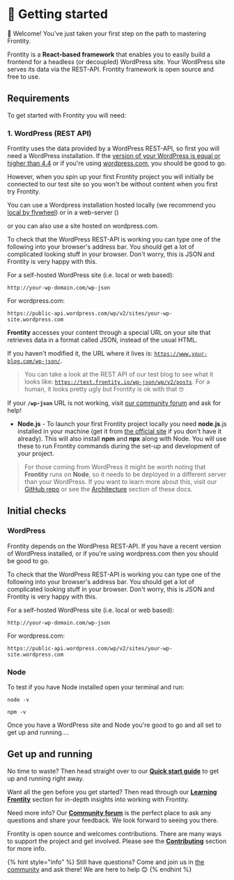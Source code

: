 # 🚀 Getting started

👋 Welcome! You've just taken your first step on the path to mastering Frontity.

Frontity is a **React-based framework** that enables you to easily build a frontend for a headless (or decoupled) WordPress site. Your WordPress site serves its data via the REST-API. Frontity framework is open source and free to use.

## Requirements

To get started with Frontity you will need:

### 1. WordPress (REST API)

Frontity uses the data provided by a WordPress REST-API, so first you will need a WordPress installation. If the [version of your WordPress is equal or higher than 4.4](https://wordpress.org/support/wordpress-version/version-4-4/#for-developers) or if you're using [wordpress.com](https://wordpress.com/), you should be good to go.

However, when you spin up your first Frontity project you will initially be connected to our test site so you won't be without content when you first try Frontity.

You can use a Wordpress installation hosted locally (we recommend you [local by flywheel](https://localwp.com/)) or in a web-server ()




 or you can also use a site hosted on wordpress.com.




To check that the WordPress REST-API is working you can type one of the following into your browser's address bar. You should get a lot of complicated looking stuff in your browser. Don't worry, this is JSON and Frontity is very happy with this.

For a self-hosted WordPress site (i.e. local or web based):

```text
http://your-wp-domain.com/wp-json
```

For wordpress.com:

```text
https://public-api.wordpress.com/wp/v2/sites/your-wp-site.wordpress.com
```





**Frontity** accesses your content through a special URL on your site that retrieves data in a format called JSON, instead of the usual HTML.

If you haven't modified it, the URL where it lives is: [`https://www.your-blog.com/wp-json/`](https://test.frontity.io/wp-json/).

> You can take a look at the REST API of our test blog to see what it looks like: [`https://test.frontity.io/wp-json/wp/v2/posts`](https://test.frontity.io/wp-json/wp/v2/posts). For a human, it looks pretty ugly but Frontity is ok with that 🤓

If your **`/wp-json`** URL is not working, visit [our community forum](https://community.frontity.org/) and ask for help!



* **Node.js** - To launch your first Frontity project locally you need **node.js**.js installed in your machine (get it from [the official site](https://nodejs.org/) if you don't have it already). This will also install **npm** and **npx** along with Node. You will use these to run Frontity commands during the set-up and development of your project.

> For those coming from WordPress it might be worth noting that **Frontity** runs on **Node**, so it needs to be deployed in a different server than your WordPress. If you want to learn more about this, visit our [GitHub repo](https://github.com/frontity/frontity#why-a-different-nodejs-server) or see the [Architecture](../architecture.md) section of these docs.

## Initial checks

### WordPress

Frontity depends on the WordPress REST-API. If you have a recent version of WordPress installed, or if you're using wordpress.com then you should be good to go.

To check that the WordPress REST-API is working you can type one of the following into your browser's address bar. You should get a lot of complicated looking stuff in your browser. Don't worry, this is JSON and Frontity is very happy with this.

For a self-hosted WordPress site (i.e. local or web based):

```text
http://your-wp-domain.com/wp-json
```

For wordpress.com:

```text
https://public-api.wordpress.com/wp/v2/sites/your-wp-site.wordpress.com
```

### Node

To test if you have Node installed open your terminal and run:

```text
node -v
```

```text
npm -v
```

Once you have a WordPress site and Node you're good to go and all set to get up and running....

## Get up and running

No time to waste? Then head straight over to our [**Quick start guide**](quick-start-guide.md) to get up and running right away.

Want all the gen before you get started? Then read through our [**Learning Frontity**](../learning-frontity/) section for in-depth insights into working with Frontity.

Need more info? Our [**Community forum**](https://community.frontity.org/) is the perfect place to ask any questions and share your feedback. We look forward to seeing you there.

Frontity is open source and welcomes contributions. There are many ways to support the project and get involved. Please see the [**Contributing**](../contributing/) section for more info.

{% hint style="info" %}
Still have questions? Come and join us in [the community](https://community.frontity.org/) and ask there! We are here to help 😊
{% endhint %}

